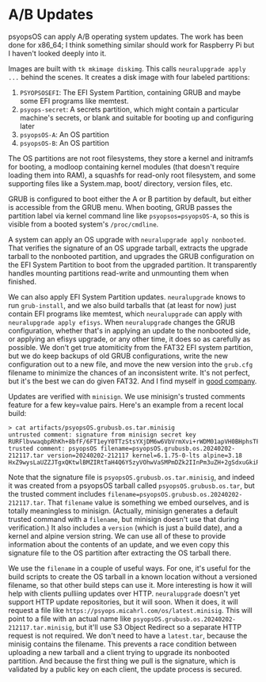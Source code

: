 # A/B Updates

psyopsOS can apply A/B operating system updates.
The work has been done for x86_64;
I think something similar should work for Raspberry Pi but I haven't looked deeply into it.

Images are built with `tk mkimage diskimg`.
This calls `neuralupgrade apply ...` behind the scenes.
It creates a disk image with four labeled partitions:

1. `PSYOPSOSEFI`: The EFI System Partition, containing GRUB and maybe some EFI programs like memtest.
2. `psyops-secret`: A secrets partition, which might contain a particular machine's secrets, or blank and suitable for booting up and configuring later
3. `psyopsOS-A`: An OS partition
4. `psyopsOS-B`: An OS partition

The OS partitions are not root filesystems,
they store a kernel and initramfs for booting,
a modloop containing kernel modules (that doesn't require loading them into RAM),
a squashfs for read-only root filesystem,
and some supporting files like a System.map, boot/ directory, version files, etc.

GRUB is configured to boot either the A or B partition by default,
but either is accessible from the GRUB menu.
When booting, GRUB passes the partition label via kernel command line like `psyopsos=psyopsOS-A`,
so this is visible from a booted system's `/proc/cmdline`.

A system can apply an OS upgrade with `neuralupgrade apply nonbooted`.
That verifies the signature of an OS upgrade tarball,
extracts the upgrade tarball to the nonbooted partition,
and upgrades the GRUB configuration on the EFI System Partition to boot from the upgraded partition.
It transparently handles mounting partitions read-write and unmounting them when finished.

We can also apply EFI System Partition updates.
`neuralupgrade` knows to run `grub-install`,
and we also build tarballs that (at least for now) just contain EFI programs like memtest,
which `neuralupgrade` can apply with `neuralupgrade apply efisys`.
When `neuralupgrade` changes the GRUB configuration,
whether that's in applying an update to the nonbooted side,
or applying an efisys upgrade,
or any other time,
it does so as carefully as possible.
We don't get true atomiticity from the FAT32 EFI system partition,
but we do keep backups of old GRUB configurations,
write the new configuration out to a new file,
and move the new version into the `grub.cfg` filename
to minimize the chances of an inconsistent write.
It's not perfect, but it's the best we can do given FAT32.
And I find myself in [good company](https://crawshaw.io/blog/jsonfile).

Updates are verified with `minisign`.
We use minisign's trusted comments feature for a few key=value pairs.
Here's an example from a recent local build:

```text
> cat artifacts/psyopsOS.grubusb.os.tar.minisig
untrusted comment: signature from minisign secret key
RURFlbvwaqbpRhKh+8bfF/6FT1eyY0TTzStsYXjDM6w6VbVrmXvi+rWDM01apVH0BHphsTFNrE15r8LbmZuCe9BcWBm3AQBPiwQ=
trusted comment: psyopsOS filename=psyopsOS.grubusb.os.20240202-212117.tar version=20240202-212117 kernel=6.1.75-0-lts alpine=3.18
HxZ9wysLaUZZJTgxQKtwlBMZIRtTaH4Q6Y5zyVOhwVaSMPmDZk2IInPm3uZH+2gSdxuGkiRF1CV68y7w/5ahCg==
```

Note that the signature file is `psyopsOS.grubusb.os.tar.minisig`,
and indeed it was created from a psyopsOS tarball called `psyopsOS.grubusb.os.tar`,
but the trusted comment includes
`filename=psyopsOS.grubusb.os.20240202-212117.tar`.
That `filename` value is something we embed ourselves, and is totally meaningless to minisign.
(Actually, minisign generates a default trusted command with a `filename`,
but minisign doesn't use that during verification.)
It also includes a `version` (which is just a build date),
and a kernel and alpine version string.
We can use all of these to provide information about the contents of an update,
and we even copy this signature file to the OS partition after extracting the OS tarball there.

We use the `filename` in a couple of useful ways.
For one, it's useful for the build scripts to create the OS tarball in a known location
without a versioned filename,
so that other build steps can use it.
More interesting is how it will help with clients pulliing updates over HTTP.
`neuralupgrade` doesn't yet support HTTP update repositories,
but it will soon.
When it does, it will request a file like `https://psyops.micahrl.com/os/latest.minisig`.
This will point to a file with an actual name like `psyopsOS.grubusb.os.20240202-212117.tar.minisig`,
but it'll use S3 Object Redirect so a separate HTTP request is not required.
We don't need to have a `latest.tar`,
because the minisig contains the filename.
This prevents a race condition between uploading a new tarball and a client trying to upgrade its nonbooted partition.
And because the first thing we pull is the signature,
which is validated by a public key on each client,
the update process is secured.
